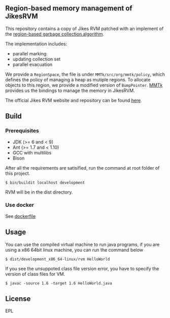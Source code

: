 ## Region-based memory management of JikesRVM
This repository contains a copy of Jikes RVM patched with an implement of the [region-based garbage collection algorithm](https://archive.ph/20121020025006/http://www3.interscience.wiley.com/journal/113446436/abstract?CRETRY=1&SRETRY=0).

The implementation includes:
- parallel marking
- updating collection set
- parallel evacuation

We provide a ```RegionSpace```, the file is under ```MMTk/src/org/mmtk/policy```, which defines the policy of managing a heap as mutiple regions. To allocate objects to this region, we provide a modified version of ```BumpPointer```. [MMTk](https://github.com/mmtk/mmtk-jikesrvm) provides us the bindings to manage the memory in JikesRVM.

The official Jikes RVM website and repository can be found [here](https://www.jikesrvm.org/).

## Build

### Prerequisites
- JDK (>= 6 and < 9)
- Ant (>= 1.7 and < 1.10)
- GCC with multilibs
- Bison

After all the requirements are satisified, run the command at root folder of this project.
```
$ bin/buildit localhost development
```
RVM will be in the dist directory.

### Use docker
See [dockerfile](https://github.com/ljjsalt/jikesrvm-dev-env)

## Usage
You can use the compiled virtual machine to run java programs, if you are using a x86 64bit linux machine, you can run the command below
```
$ dist/development_x86_64-linux/rvm HelloWorld
```

If you see the unsuppoted class file version error, you have to specify the version of class files for VM.
```
$ javac -source 1.6 -target 1.6 HelloWorld.java
```

## License
EPL
